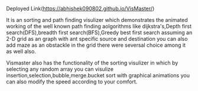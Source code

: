 Deployed Link(https://abhishek090802.github.io/VisMaster/)

It is an sorting and path finding visulizer which demonstrates the animated working of the well known path finding aolgorithms like dijkstra's,Depth first search(DFS),breadth first search(BFS),Greedy best first search assuming an 2-D grid as an graph with ant specific source and destination you can also add maze as an obstackle in the grid there were seversal choice among it as well also.

Vismaster also has the functionality of the sorting visulizer in which by selecting any random array you can visulize insertion,selection,bubble,merge.bucket sort with graphical animations you can also modify the speed according to your comfort. 
